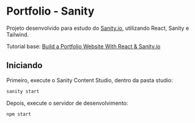 # Portfolio - Sanity

Projeto desenvolvido para estudo do [Sanity.io](https://www.sanity.io/), utilizando React, Sanity e Tailwind.

Tutorial base: [Build a Portfolio Website With React & Sanity.io](https://www.youtube.com/watch?v=NO7_jgzVgbc&t=5406s)

## Iniciando

Primeiro, execute o Sanity Content Studio, dentro da pasta studio:

```bash
sanity start 
```

Depois, execute o servidor de desenvolvimento:

```bash
npm start
```
